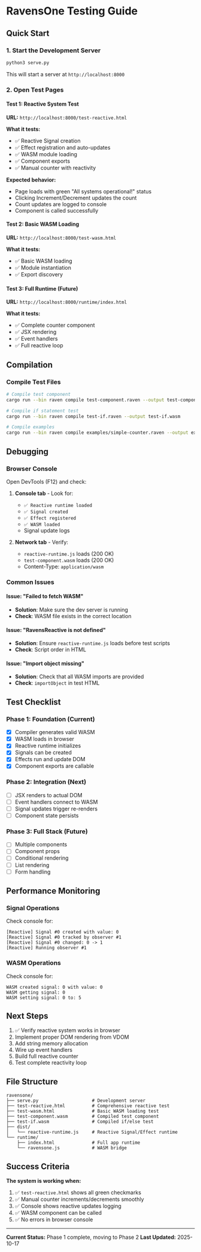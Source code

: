 # RavensOne Testing Guide

## Quick Start

### 1. Start the Development Server

```bash
python3 serve.py
```

This will start a server at `http://localhost:8000`

### 2. Open Test Pages

#### Test 1: Reactive System Test
**URL:** `http://localhost:8000/test-reactive.html`

**What it tests:**
- ✅ Reactive Signal creation
- ✅ Effect registration and auto-updates
- ✅ WASM module loading
- ✅ Component exports
- ✅ Manual counter with reactivity

**Expected behavior:**
- Page loads with green "All systems operational!" status
- Clicking Increment/Decrement updates the count
- Count updates are logged to console
- Component is called successfully

#### Test 2: Basic WASM Loading
**URL:** `http://localhost:8000/test-wasm.html`

**What it tests:**
- ✅ Basic WASM loading
- ✅ Module instantiation
- ✅ Export discovery

#### Test 3: Full Runtime (Future)
**URL:** `http://localhost:8000/runtime/index.html`

**What it tests:**
- ✅ Complete counter component
- ✅ JSX rendering
- ✅ Event handlers
- ✅ Full reactive loop

## Compilation

### Compile Test Files

```bash
# Compile test component
cargo run --bin raven compile test-component.raven --output test-component.wasm

# Compile if statement test
cargo run --bin raven compile test-if.raven --output test-if.wasm

# Compile examples
cargo run --bin raven compile examples/simple-counter.raven --output examples/simple-counter.wasm
```

## Debugging

### Browser Console

Open DevTools (F12) and check:

1. **Console tab** - Look for:
   - `✅ Reactive runtime loaded`
   - `✅ Signal created`
   - `✅ Effect registered`
   - `✅ WASM loaded`
   - Signal update logs

2. **Network tab** - Verify:
   - `reactive-runtime.js` loads (200 OK)
   - `test-component.wasm` loads (200 OK)
   - Content-Type: `application/wasm`

### Common Issues

#### Issue: "Failed to fetch WASM"
- **Solution**: Make sure the dev server is running
- **Check**: WASM file exists in the correct location

#### Issue: "RavensReactive is not defined"
- **Solution**: Ensure `reactive-runtime.js` loads before test scripts
- **Check**: Script order in HTML

#### Issue: "Import object missing"
- **Solution**: Check that all WASM imports are provided
- **Check**: `importObject` in test HTML

## Test Checklist

### Phase 1: Foundation (Current)
- [x] Compiler generates valid WASM
- [x] WASM loads in browser
- [x] Reactive runtime initializes
- [x] Signals can be created
- [x] Effects run and update DOM
- [x] Component exports are callable

### Phase 2: Integration (Next)
- [ ] JSX renders to actual DOM
- [ ] Event handlers connect to WASM
- [ ] Signal updates trigger re-renders
- [ ] Component state persists

### Phase 3: Full Stack (Future)
- [ ] Multiple components
- [ ] Component props
- [ ] Conditional rendering
- [ ] List rendering
- [ ] Form handling

## Performance Monitoring

### Signal Operations

Check console for:
```
[Reactive] Signal #0 created with value: 0
[Reactive] Signal #0 tracked by observer #1
[Reactive] Signal #0 changed: 0 -> 1
[Reactive] Running observer #1
```

### WASM Operations

Check console for:
```
WASM created signal: 0 with value: 0
WASM getting signal: 0
WASM setting signal: 0 to: 5
```

## Next Steps

1. ✅ Verify reactive system works in browser
2. Implement proper DOM rendering from VDOM
3. Add string memory allocation
4. Wire up event handlers
5. Build full reactive counter
6. Test complete reactivity loop

## File Structure

```
ravensone/
├── serve.py                    # Development server
├── test-reactive.html          # Comprehensive reactive test
├── test-wasm.html              # Basic WASM loading test
├── test-component.wasm         # Compiled test component
├── test-if.wasm                # Compiled if/else test
├── dist/
│   └── reactive-runtime.js     # Reactive Signal/Effect runtime
└── runtime/
    ├── index.html              # Full app runtime
    └── ravensone.js            # WASM bridge
```

## Success Criteria

**The system is working when:**

1. ✅ `test-reactive.html` shows all green checkmarks
2. ✅ Manual counter increments/decrements smoothly
3. ✅ Console shows reactive updates logging
4. ✅ WASM component can be called
5. ✅ No errors in browser console

---

**Current Status:** Phase 1 complete, moving to Phase 2
**Last Updated:** 2025-10-17
